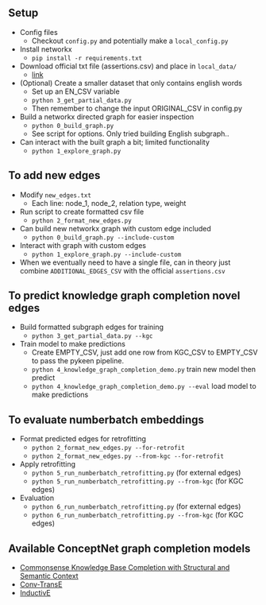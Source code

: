 ## Setup
- Config files
    - Checkout `config.py` and potentially make a `local_config.py`
- Install networkx
    - `pip install -r requirements.txt`
- Download official txt file (assertions.csv) and place in `local_data/`
    - [link](https://github.com/commonsense/conceptnet5/wiki/Downloads)
- (Optional) Create a smaller dataset that only contains english words
    - Set up an EN_CSV variable
    - `python 3_get_partial_data.py`
    - Then remember to change the input ORIGINAL_CSV in config.py
- Build a networkx directed graph for easier inspection
    - `python 0_build_graph.py`
    - See script for options. Only tried building English subgraph..
- Can interact with the built graph a bit; limited functionality
    - `python 1_explore_graph.py`

## To add new edges
- Modify `new_edges.txt`
	- Each line: node_1, node_2, relation type, weight
- Run script to create formatted csv file
	- `python 2_format_new_edges.py`
- Can build new networkx graph with custom edge included
	- `python 0_build_graph.py --include-custom`
- Interact with graph with custom edges
	- `python 1_explore_graph.py --include-custom`
- When we eventually need to have a single file, can in theory just combine
	`ADDITIONAL_EDGES_CSV` with the official `assertions.csv`

## To predict knowledge graph completion novel edges
- Build formatted subgraph edges for training
    - `python 3_get_partial_data.py --kgc`
- Train model to make predictions
    - Create EMPTY_CSV, just add one row from KGC_CSV to EMPTY_CSV to pass the pykeen pipeline. 
    - `python 4_knowledge_graph_completion_demo.py` train new model then predict
    - `python 4_knowledge_graph_completion_demo.py --eval` load model to make predictions
    
## To evaluate numberbatch embeddings
- Format predicted edges for retrofitting
    - `python 2_format_new_edges.py --for-retrofit`
    - `python 2_format_new_edges.py --from-kgc --for-retrofit`
- Apply retrofitting
    - `python 5_run_numberbatch_retrofitting.py` (for external edges)
    - `python 5_run_numberbatch_retrofitting.py --from-kgc` (for KGC edges)
- Evaluation
    - `python 6_run_numberbatch_retrofitting.py` (for external edges)
    - `python 6_run_numberbatch_retrofitting.py --from-kgc` (for KGC edges)


## Available ConceptNet graph completion models
- [Commonsense Knowledge Base Completion with Structural and Semantic Context](https://github.com/allenai/commonsense-kg-completion)
- [Conv-TransE](https://github.com/JD-AI-Research-Silicon-Valley/SACN)
- [InductivE](https://github.com/BinWang28/InductivE)